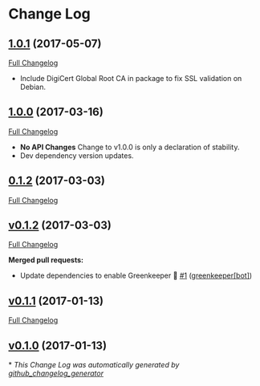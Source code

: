 # Change Log

## [1.0.1](https://github.com/kevinoid/swagger-spec-validator/tree/1.0.1) (2017-05-07)
[Full Changelog](https://github.com/kevinoid/swagger-spec-validator/compare/1.0.0...1.0.1)

- Include DigiCert Global Root CA in package to fix SSL validation on Debian.

## [1.0.0](https://github.com/kevinoid/swagger-spec-validator/tree/1.0.0) (2017-03-16)
[Full Changelog](https://github.com/kevinoid/swagger-spec-validator/compare/0.1.2...1.0.0)

- **No API Changes** Change to v1.0.0 is only a declaration of stability.
- Dev dependency version updates.

## [0.1.2](https://github.com/kevinoid/swagger-spec-validator/tree/0.1.2) (2017-03-03)
[Full Changelog](https://github.com/kevinoid/swagger-spec-validator/compare/v0.1.2...0.1.2)

## [v0.1.2](https://github.com/kevinoid/swagger-spec-validator/tree/v0.1.2) (2017-03-03)
[Full Changelog](https://github.com/kevinoid/swagger-spec-validator/compare/v0.1.1...v0.1.2)

**Merged pull requests:**

- Update dependencies to enable Greenkeeper 🌴 [\#1](https://github.com/kevinoid/swagger-spec-validator/pull/1) ([greenkeeper[bot]](https://github.com/integration/greenkeeper))

## [v0.1.1](https://github.com/kevinoid/swagger-spec-validator/tree/v0.1.1) (2017-01-13)
[Full Changelog](https://github.com/kevinoid/swagger-spec-validator/compare/v0.1.0...v0.1.1)

## [v0.1.0](https://github.com/kevinoid/swagger-spec-validator/tree/v0.1.0) (2017-01-13)


\* *This Change Log was automatically generated by [github_changelog_generator](https://github.com/skywinder/Github-Changelog-Generator)*
